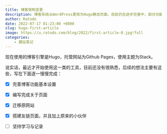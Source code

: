 ```yaml
---
title: 博客架构变更
description: 博客系统从WordPress更改为Hugo静态页面，目前仍在逐步完善中，部分功能还未完全迁移。
author: Ratodo
date: 2022-07-17 01:23:00 +0800
slug: hugo-first-article
image: https://u.ratodo.com/blog/2022/first-article-0.jpg!full
categories:
    - 建站笔记
---
```



现在使用的博客引擎是Hugo，托管网站为Github Pages，使用主题为Stack。

说实话，最近才开始使用这一类的工具，目前还没有很熟悉，后续的想法主要有这些，写在下面逐一慢慢完成：

- [x] 完善博客功能基本设置
- [x] 编写完成关于页面
- [x] 迁移原网站
- [x] 搭建友链页面，并且加上原来的小伙伴
- [ ] 坚持学习与记录

